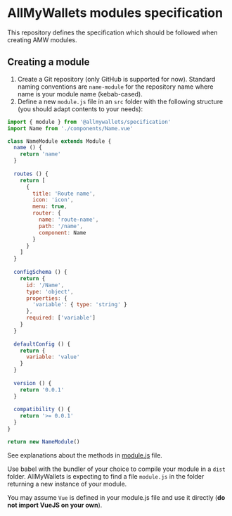 # AllMyWallets modules specification

This repository defines the specification which should be followed when creating
AMW modules.

## Creating a module

1. Create a Git repository (only GitHub is supported for now). Standard naming
conventions are `name-module` for the repository name where name is your module name
(kebab-cased).
2. Define a new `module.js` file in an `src` folder with the following structure
(you should adapt contents to your needs):

```js
import { module } from '@allmywallets/specification'
import Name from './components/Name.vue'

class NameModule extends Module {
  name () {
    return 'name'
  }
  
  routes () {
    return [
      {
        title: 'Route name',
        icon: 'icon',
        menu: true,
        router: {
          name: 'route-name',
          path: '/name',
          component: Name
        }
      }
    ]
  }
  
  configSchema () {
    return {
      id: '/Name',
      type: 'object',
      properties: {
        'variable': { type: 'string' }
      },
      required: ['variable']
    }
  }
  
  defaultConfig () {
    return {
      variable: 'value'
    }
  }
  
  version () {
    return '0.0.1'
  }
  
  compatibility () {
    return '>= 0.0.1'
  }
}

return new NameModule()
```

See explanations about the methods in [module.js](https://github.com/allmywallets/specification/blob/master/src/module.js) file.

Use babel with the bundler of your choice to compile your module in a `dist` folder. AllMyWallets is expecting to find a
file `module.js` in the folder returning a new instance of your module.

You may assume `Vue` is defined in your module.js file and use it directly (**do not import VueJS on your own**).
